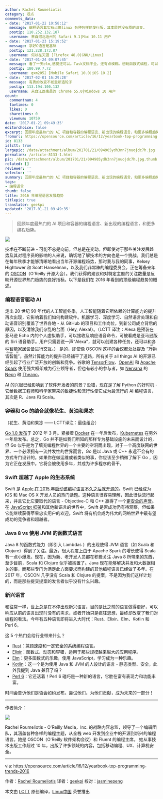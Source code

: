 ```yaml
---
author: Rachel Roumeliotis
category: 观点
comments_data:
- date: '2017-01-22 10:58:12'
  message: 编程语言其实有点像linux 各种各样的发行版，其本质并没有质的改变。
  postip: 110.252.132.187
  username: 来自河北沧州的 Safari 9.1|Mac 10.11 用户
- date: '2017-01-23 15:19:52'
  message: 学好C语言是基础
  postip: 121.228.173.87
  username: 何以在天涯 [Firefox 48.0|GNU/Linux]
- date: '2017-01-24 09:07:45'
  message: 看了一天elm,感觉还可以。Task文档不全，还有点模糊。想玩函数式编程，可以看下erlang
  postip: 180.99.7.72
  username: gxm2052 [Mobile Safari 10.0|iOS 10.2]
- date: '2017-02-01 16:29:28'
  message: 有质的改变不如重新造轮子
  postip: 113.194.100.132
  username: 来自江西南昌的 Chrome 55.0|Windows 10 用户
count:
  commentnum: 4
  favtimes: 0
  likes: 0
  sharetimes: 0
  viewnum: 10759
date: '2017-01-21 09:49:35'
editorchoice: false
excerpt: 回顾年度最热门的 AI 项目和容器的编程语言、新出现的编程语言，和更多编程趋势。
fromurl: https://opensource.com/article/16/12/yearbook-top-programming-trends-2016
id: 8133
islctt: true
largepic: /data/attachment/album/201701/21/094905ydh3nn7jnuojdc7h.jpg
permalink: /article-8133-1.html
pic: /data/attachment/album/201701/21/094905ydh3nn7jnuojdc7h.jpg.thumb.jpg
related: []
reviewer: ''
selector: ''
summary: 回顾年度最热门的 AI 项目和容器的编程语言、新出现的编程语言，和更多编程趋势。
tags:
- 编程语言
thumb: false
title: 2016 年编程语言发展趋势
titlepic: true
translator: geekpi
updated: '2017-01-21 09:49:35'
---
```



> 
> 回顾年度最热门的 AI 项目和容器的编程语言、新出现的编程语言，和更多编程趋势。
> 
> 
> 


![](/data/attachment/album/201701/21/094905ydh3nn7jnuojdc7h.jpg)


技术在不断前进 - 可能不总是向前，但总是在变动。但即使对于那些关注发展趋势及其对程序员的影响的人来说，确切地了解技术的方向也是一个挑战。我们总是在每年秋季才能够清晰地看出当年开源编程趋势，那时我与我的同事，Kelsey Hightower 和 Scott Hanselman，以及我们非常棒的编程委员会，正在筹备来年的 [OSCON](http://conferences.oreilly.com/oscon/oscon-tx)（O'Reilly 开源大会）。我们获得的建议和对特定主题的关注数量是反映开源世界热门趋势的良好指标。以下是我们在 2016 年看到的顶级编程趋势的概述。


### 编程语言驱动 AI


走出 20 世纪 90 年代的人工智能冬季，人工智能随着它所依赖的计算能力的提升再次出现，它影响着我们如何构建软件。机器学习、深度学习、自然语言处理和自动语音识别覆盖了世界各地 - 从 GitHub 的项目和工作岗位，到新公司成立背后的原因，以及清除我们杂乱的台面（Hey, Alexa!）。（LCTT 译注：Alexa 是预装在亚马逊 Echo 内的个人虚拟助手，可以接收及响应语音命令，可被看成是亚马逊版的 Siri 语音助手。用户只需要说一声“Alexa”，就可以创建各种任务，还可以和各种智能家居设备进行交互。） 是的，即使像 OSCON 这样的会议都处处提及 <ruby> “万物皆智能” <rt>  all things AI </rt></ruby> 。虽然计算能力的提升已经铺平了道路，所有关于 all things AI 的开源已经引起了行业广泛开放的创新和竞争。谷歌的 [TensorFlow](https://www.tensorflow.org/)、[OpenAI](https://openai.com/blog/) 和 [Apache Spark](http://spark.apache.org/) 使用强大框架成为行业领导者，但也有较小的参与者，如 [Nervana](https://www.nervanasys.com/) 的 [Neon](https://github.com/NervanaSystems/neon) 和 [Theano](https://github.com/benanne/nervana_theano)。


AI 的兴起已经影响到了软件开发者的前景？没错，现在是了解 Python 的好时机 - 它给数据工程师和科学家带来的敏捷性和流行性使它成为最流行的 AI 编程语言，其次是 R、Java 和 Scala。


### 容器和 Go 的结合就像花生、黄油和果冻


（花生、黄油和果冻 —— LCTT译注：最佳组合）


[Go 1.0 发布](https://blog.golang.org/go-version-1-is-released)于 2012 年 3 月。紧接着 [Docker](https://opensource.com/resources/what-docker) 在一年后发布，[Kubernetes](https://opensource.com/resources/what-is-kubernetes) 在另外一年后发布。总之，Go 并不是如我们所知的那样专为基础设施的未来而设计的，但 Go 似乎是为了填充编程世界的一个主要的空洞而出现。对于一个高度联网的世界、一个必须拥有一流并发性的世界而言，Go 是以 Java 或 C++ 永远不会有的方式专门设计的。如果你在做运维或者类似的事，你应该至少稍微了解下 Go ，因为它正在发展中，它将会被使用多年，并成为许多程序的骨干。


### Swift 超越了 Apple 的生态系统


Swift 是 [Apple 在 2015 年启动该编程语言不久之后就开源的](/article-6689-1.html)。Swift 已经成为 iOS 和 Mac OS X 开发人员的热门话题。这种语言很容易理解，因此很快流行起来，并且它比它要取代的语言 - Objective-C 和 C++ 赢得了一个[更安全的声誉](http://www.infoworld.com/article/2920333/mobile-development/swift-vs-objective-c-10-reasons-the-future-favors-swift.html)。在 [JavaScript 框架](https://opensource.com/article/16/11/15-javascript-frameworks-libraries)和其他新语言的世界中，Swift 是否成功仍有待观察，但如果它能继续获得苹果忠实用户的欢迎，Swift 将有机会成为伟大的网络世界中最有望成功的竞争者和超越者。


### Java 8 vs 使用 JVM 的函数式语言


Java 8 的函数式能力（即引入 Lambdas ）的出现使得 JVM 语言（如 Scala 和 Clojure）得到了关注。最近，很大程度上由于 Apache Spark 的增长使得 Scala 有一点小爆发。现在，因为新、老开发人员都在积极关注 Java 8 所带来的东西，至少目前，Scala 和 Clojure 似乎被搁置了。Java 现在能够解决并发和大数据相关的事，而那些专门为满足此方面要求而构建的其他编程语言已经做了多年。在 2017 年，OSCON 几乎没有 Scala 和 Clojure 的提案，不是因为我们这样计划的，而是那些提交提案的发言者似乎没有什么兴趣。


### 新兴语言


和往常一样，世上总是在不停出现新兴语言，目的是比之前的语言做得更好，可以响应从前的语言出现时没有的需求，或者开始只是疯狂思想，最终却改变了我们对编程的看法。今年有五种语言即将进入大时代：Rust、Elixir、Elm、Kotlin 和 Perl 6。


这 5 个热门会给行业带来什么？


* [Rust](https://www.rust-lang.org/en-US/)：兼顾速度和一定安全的系统编程语言。
* [Elixir](http://elixir-lang.org/)：函数式、动态和容错，适用于那些规模越来越大的应用程序。
* [Elm](http://elm-lang.org/)：更多函数式的乐趣，使用 JavaScript，学习成为一种乐趣。
* [Kotlin](https://kotlinlang.org/)：这一个是为使用 Java 和 JVM 的人设计的语言 - 静态类型、安全，此外我提到 Java 兼容了吗？
* [Perl 6](https://perl6.org/)：它还活着！Perl 6 碰巧是一种新的语言，它胜在富有表现力和功能丰富。


时间会告诉他们是否会如约发布。尝试他们，为他们贡献，成为未来的一部分！




---


作者简介：


![](/data/attachment/album/201701/21/094939kz371nwxso777496.jpg)


Rachel Roumeliotis - O'Reilly Media，Inc. 的战略内容总监，领导了一个编辑团队，其涵盖各种各样的编程主题，从全栈 web 开发到企业中的开源到新兴的编程语言。她是 OSCON（O'Reilly 软件架构会议）和 Fluent 的编程主席。 她从事技术出版工作超过 10 年，出版了许多领域的内容，包括移动编程、UX、计算机安全。




---


via: <https://opensource.com/article/16/12/yearbook-top-programming-trends-2016>


作者：[Rachel Roumeliotis](https://opensource.com/users/rroumeliotis) 译者：[geekpi](https://github.com/geekpi) 校对：[jasminepeng](https://github.com/jasminepeng)


本文由 [LCTT](https://github.com/LCTT/TranslateProject) 原创编译，[Linux中国](https://linux.cn/) 荣誉推出